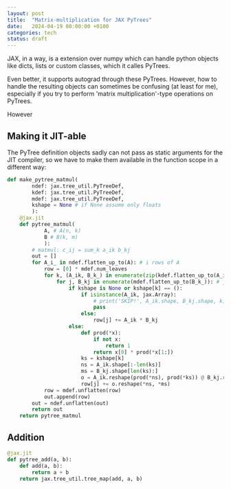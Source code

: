 ```yaml
---
layout: post
title:  "Matrix-multiplication for JAX PyTrees"
date:   2024-04-19 00:00:00 +0100
categories: tech
status: draft
---
```


JAX, in a way, is a extension over numpy which can handle python objects
like dicts, lists or custom classes, which it calles PyTrees.

Even better, it supports autograd through these PyTrees.
However, how to handle the resulting objects can sometimes be confusing (at least for me),
especially if you try to perform 'matrix multiplication'-type operations on PyTrees.

However


## Making it JIT-able

The PyTree definition objects sadly can not pass as static arguments for the JIT compiler,
so we have to make them available in the function scope in a different way:

```python
def make_pytree_matmul(
        ndef: jax.tree_util.PyTreeDef,
        kdef: jax.tree_util.PyTreeDef,
        mdef: jax.tree_util.PyTreeDef,
        kshape = None # if None assume only floats
        ):
    @jax.jit
    def pytree_matmul(
            A, # A(n, k)
            B # B(k, m)
            ):
        # matmul: c_ij = sum_k a_ik b_kj
        out = []
        for A_i_ in ndef.flatten_up_to(A): # i rows of A
            row = [0] * mdef.num_leaves
            for k, (A_ik, B_k_) in enumerate(zip(kdef.flatten_up_to(A_i_), kdef.flatten_up_to(B))): # k cols of A and rows of B
                for j, B_kj in enumerate(mdef.flatten_up_to(B_k_)): # j cols of B
                    if kshape is None or kshape[k] == ():
                        if isinstance(A_ik, jax.Array):
                            # print('SKIP!', A_ik.shape, B_kj.shape, k) 
                            pass  
                        else:
                            row[j] += A_ik * B_kj
                    else:
                        def prod(*x):
                            if not x:
                                return 1
                            return x[0] * prod(*x[1:])
                        ks = kshape[k]
                        ns = A_ik.shape[:-len(ks)]
                        ms = B_kj.shape[len(ks):]
                        o = A_ik.reshape(prod(*ns), prod(*ks)) @ B_kj.reshape(prod(*ks), prod(*ms))
                        row[j] += o.reshape(*ns, *ms)
            row = mdef.unflatten(row)
            out.append(row)
        out = ndef.unflatten(out)
        return out
    return pytree_matmul
```

## Addition

```python
@jax.jit
def pytree_add(a, b):
    def add(a, b): 
        return a + b
    return jax.tree_util.tree_map(add, a, b)
```
